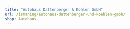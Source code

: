 ```yaml
---
title: "Autohaus Dattenberger & Köhlen GmbH"
url: /ismaning/autohaus-dattenberger-und-koehlen-gmbh/
shop: Autohaus
---
```

